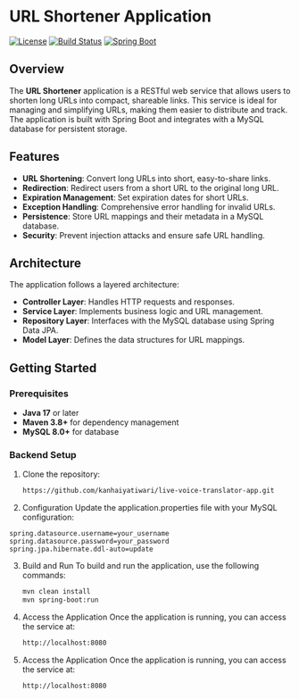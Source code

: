 # URL Shortener Application

[![License](https://img.shields.io/badge/License-MIT-blue.svg)](LICENSE)
[![Build Status](https://img.shields.io/badge/Build-Passing-brightgreen.svg)]()
[![Spring Boot](https://img.shields.io/badge/Spring%20Boot-3.1.1-blue.svg)](https://spring.io/projects/spring-boot)

## Overview

The **URL Shortener** application is a RESTful web service that allows users to shorten long URLs into compact, shareable links. This service is ideal for managing and simplifying URLs, making them easier to distribute and track. The application is built with Spring Boot and integrates with a MySQL database for persistent storage.

## Features

- **URL Shortening**: Convert long URLs into short, easy-to-share links.
- **Redirection**: Redirect users from a short URL to the original long URL.
- **Expiration Management**: Set expiration dates for short URLs.
- **Exception Handling**: Comprehensive error handling for invalid URLs.
- **Persistence**: Store URL mappings and their metadata in a MySQL database.
- **Security**: Prevent injection attacks and ensure safe URL handling.

## Architecture

The application follows a layered architecture:

- **Controller Layer**: Handles HTTP requests and responses.
- **Service Layer**: Implements business logic and URL management.
- **Repository Layer**: Interfaces with the MySQL database using Spring Data JPA.
- **Model Layer**: Defines the data structures for URL mappings.

## Getting Started

### Prerequisites

- **Java 17** or later
- **Maven 3.8+** for dependency management
- **MySQL 8.0+** for database


### Backend Setup

1. Clone the repository:
    ```bash
    https://github.com/kanhaiyatiwari/live-voice-translator-app.git
    ```

2. Configuration
Update the application.properties file with your MySQL configuration:
 ```spring.datasource.url=jdbc:mysql://localhost:3306/urlshortener
spring.datasource.username=your_username
spring.datasource.password=your_password
spring.jpa.hibernate.ddl-auto=update
```
3. Build and Run
To build and run the application, use the following commands:
    ```bash
   mvn clean install
   mvn spring-boot:run
   ```
4. Access the Application
Once the application is running, you can access the service at:
    ```bash
    http://localhost:8080
    ```
4. Access the Application
Once the application is running, you can access the service at:
    ```bash
    http://localhost:8080
    ```
